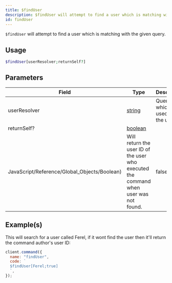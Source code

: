```yaml
---
title: $findUser
description: $findUser will attempt to find a user which is matching with the given query.
id: findUser
---
```


`$findUser` will attempt to find a user which is matching with the given query.

## Usage

```php
$findUser[userResolver;returnSelf?]
```

## Parameters

| Field                                        | Type                                                                                                | Description                           | Required |
| -------------------------------------------- | --------------------------------------------------------------------------------------------------- | ------------------------------------- | :------: |
| userResolver                                 | [string](https://developer.mozilla.org/en-US/docs/Web/JavaScript/Reference/Global_Objects/String)   | Query which is used to find the user. |   true   |
| returnSelf?                                  | [boolean](https://developer.mozilla.org/en-US/docs/Web/JavaScript/Reference/Global_Objects/Boolean) |
| JavaScript/Reference/Global_Objects/Boolean) | Will return the user ID of the user who executed the command when user was not found.               | false                                 |

## Example(s)

This will search for a user called Ferel, if it wont find the user then it'll return the command author's user ID:

```javascript
client.command({
  name: "findUser",
  code: `
  $findUser[Ferel;true]
  `,
});
```
